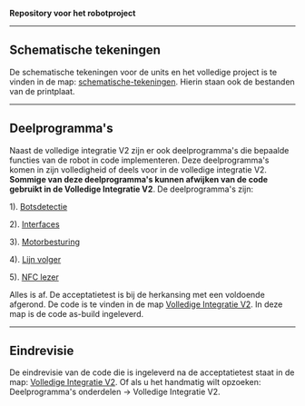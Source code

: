 **Repository voor het robotproject**

---

## Schematische tekeningen

De schematische tekeningen voor de units en het volledige project is te vinden in de map: [schematische-tekeningen](https://bitbucket.org/HR_ELE_STUD/pee20_2020_b1/src/master/schematische-tekeningen/).
Hierin staan ook de bestanden van de printplaat.

---

## Deelprogramma's

Naast de volledige integratie V2 zijn er ook deelprogramma's die bepaalde functies van de robot in code implementeren. Deze deelprogramma's komen
in zijn volledigheid of deels voor in de volledige integratie V2. **Sommige van deze deelprogramma's kunnen afwijken van de code gebruikt in de Volledige Integratie V2**.
De deelprogramma's zijn:

1). [Botsdetectie](https://bitbucket.org/HR_ELE_STUD/pee20_2020_b1/src/master/Deelprogramma's%20onderdelen/Botsdetectie/)   

2). [Interfaces](https://bitbucket.org/HR_ELE_STUD/pee20_2020_b1/src/master/Deelprogramma's%20onderdelen/Interfaces/)  

3). [Motorbesturing](https://bitbucket.org/HR_ELE_STUD/pee20_2020_b1/src/master/Deelprogramma's%20onderdelen/)              

4). [Lijn volger](https://bitbucket.org/HR_ELE_STUD/pee20_2020_b1/src/master/Deelprogramma's%20onderdelen/)                

5). [NFC lezer](https://bitbucket.org/HR_ELE_STUD/pee20_2020_b1/src/master/Deelprogramma's%20onderdelen/)	            

Alles is af. De acceptatietest is bij de herkansing met een voldoende afgerond. De code is te vinden in de map [Volledige Integratie V2](https://bitbucket.org/HR_ELE_STUD/pee20_2020_b1/src/master/Deelprogramma's%20onderdelen/Volledige%20Integratie%20V2/). 
In deze map is de code as-build ingeleverd.

---

## Eindrevisie

De eindrevisie van de code die is ingeleverd na de acceptatietest staat in de map: [Volledige Integratie V2](https://bitbucket.org/HR_ELE_STUD/pee20_2020_b1/src/master/Deelprogramma's%20onderdelen/Volledige%20Integratie%20V2/). 
Of als u het handmatig wilt opzoeken: Deelprogramma's onderdelen -> Volledige Integratie V2.
